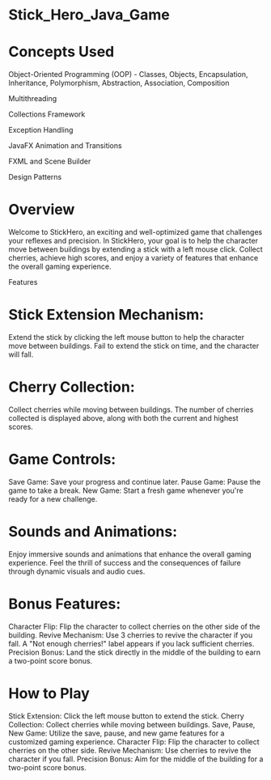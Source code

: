 # Stick_Hero_Java_Game

# Concepts Used 
Object-Oriented Programming (OOP) - Classes, Objects, Encapsulation, Inheritance, Polymorphism, Abstraction, Association, Composition

Multithreading

Collections Framework

Exception Handling

JavaFX Animation and Transitions

FXML and Scene Builder

Design Patterns

# Overview

Welcome to StickHero, an exciting and well-optimized game that challenges your reflexes and precision. In StickHero, your goal is to help the character move between buildings by extending a stick with a left mouse click. Collect cherries, achieve high scores, and enjoy a variety of features that enhance the overall gaming experience.

Features

# Stick Extension Mechanism:

Extend the stick by clicking the left mouse button to help the character move between buildings.
Fail to extend the stick on time, and the character will fall.

# Cherry Collection:

Collect cherries while moving between buildings.
The number of cherries collected is displayed above, along with both the current and highest scores.

# Game Controls:

Save Game: Save your progress and continue later.
Pause Game: Pause the game to take a break.
New Game: Start a fresh game whenever you're ready for a new challenge.

# Sounds and Animations:

Enjoy immersive sounds and animations that enhance the overall gaming experience.
Feel the thrill of success and the consequences of failure through dynamic visuals and audio cues.

# Bonus Features:

Character Flip: Flip the character to collect cherries on the other side of the building.
Revive Mechanism: Use 3 cherries to revive the character if you fall. A "Not enough cherries!" label appears if you lack sufficient cherries.
Precision Bonus: Land the stick directly in the middle of the building to earn a two-point score bonus.

# How to Play

Stick Extension: Click the left mouse button to extend the stick.
Cherry Collection: Collect cherries while moving between buildings.
Save, Pause, New Game: Utilize the save, pause, and new game features for a customized gaming experience.
Character Flip: Flip the character to collect cherries on the other side.
Revive Mechanism: Use cherries to revive the character if you fall.
Precision Bonus: Aim for the middle of the building for a two-point score bonus.
